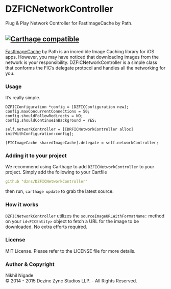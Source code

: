 
# DZFICNetworkController
Plug &amp; Play Network Controller for FastImageCache by Path.

[![Carthage compatible](https://img.shields.io/badge/Carthage-compatible-4BC51D.svg?style=flat)](https://github.com/Carthage/Carthage)
----  
[FastImageCache][1] by Path is an incredible Image Caching library for iOS apps. However, you may have noticed that downloading images from the network is your responsibility. DZFICNetworkController is a simple class that conforms the FIC’s delegate protocol and handles all the networking for you. 

### Usage
It’s really simple.

```objc
DZFICConfiguration *config = [DZFICConfiguration new];
config.maxConcurrentConnections = 50;
config.shouldFollowRedirects = NO;
config.shouldContinueInBackground = YES;
    
self.networkController = [[DRFICNetworkController alloc] initWithConfiguration:config];

[FICImageCache sharedImageCache].delegate = self.networkController;
```

### Adding it to your project
We recommend using Carthage to add `DZFICNetworkController` to your project. Simply add the following to your Cartfile
```yaml
github "dzns/DZFICNetworkController"
```

then run, `carthage update` to grab the latest source. 

### How it works
`DZFICNetworkController` utilizes the `sourceImageURLWithFormatName:` method on your `id<FICEntity>` object to fetch a URL for the image to be downloaded. No extra efforts required.

[1]: https://github.com/path/FastImageCache.git

### License
MIT License. Please refer to the LICENSE file for more details.

### Author & Copyright
Nikhil Nigade  
© 2014 - 2015 Dezine Zync Studios LLP. - All Rights Reserved.
